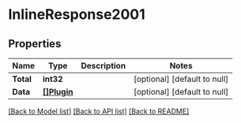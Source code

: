 # InlineResponse2001

## Properties
Name | Type | Description | Notes
------------ | ------------- | ------------- | -------------
**Total** | **int32** |  | [optional] [default to null]
**Data** | [**[]Plugin**](Plugin.md) |  | [optional] [default to null]

[[Back to Model list]](../README.md#documentation-for-models) [[Back to API list]](../README.md#documentation-for-api-endpoints) [[Back to README]](../README.md)



